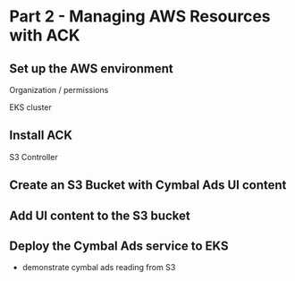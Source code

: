 # Part 2 - Managing AWS Resources with ACK 


## Set up the AWS environment 

Organization / permissions 

EKS cluster


## Install ACK

S3 Controller 


## Create an S3 Bucket with Cymbal Ads UI content 


## Add UI content to the S3 bucket 


## Deploy the Cymbal Ads service to EKS 

+ demonstrate cymbal ads reading from S3 
